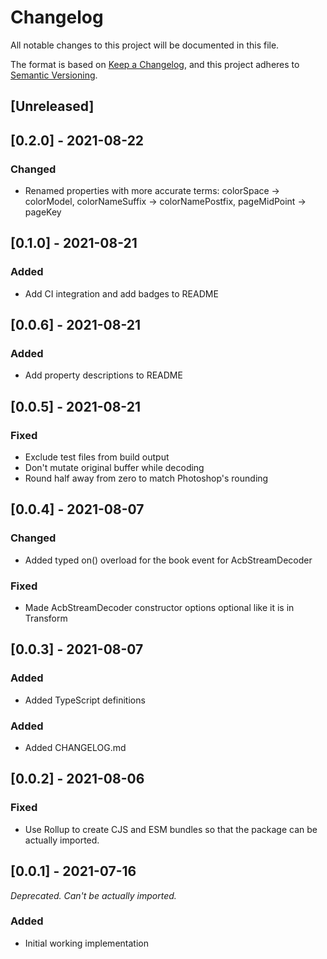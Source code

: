 # Changelog

All notable changes to this project will be documented in this file.

The format is based on [Keep a Changelog][1],
and this project adheres to [Semantic Versioning][2].

[1]: https://keepachangelog.com/en/1.0.0/
[2]: https://semver.org/spec/v2.0.0.html

## [Unreleased]

## [0.2.0] - 2021-08-22

### Changed

- Renamed properties with more accurate terms: colorSpace -> colorModel,
  colorNameSuffix -> colorNamePostfix, pageMidPoint -> pageKey

## [0.1.0] - 2021-08-21

### Added

- Add CI integration and add badges to README

## [0.0.6] - 2021-08-21

### Added

- Add property descriptions to README

## [0.0.5] - 2021-08-21

### Fixed

- Exclude test files from build output
- Don't mutate original buffer while decoding
- Round half away from zero to match Photoshop's rounding

## [0.0.4] - 2021-08-07

### Changed

- Added typed on() overload for the book event for AcbStreamDecoder

### Fixed

- Made AcbStreamDecoder constructor options optional like it is in Transform

## [0.0.3] - 2021-08-07

### Added

- Added TypeScript definitions

### Added

- Added CHANGELOG.md

## [0.0.2] - 2021-08-06

### Fixed

- Use Rollup to create CJS and ESM bundles so that the package can be actually
  imported.

## [0.0.1] - 2021-07-16

_Deprecated. Can't be actually imported._

### Added

- Initial working implementation
